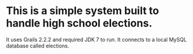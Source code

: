 # This is a simple system built to handle high school elections.

It uses Grails 2.2.2 and required JDK 7 to run.
It connects to a local MySQL database called elections.
